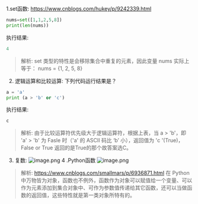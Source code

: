 1.set函数:  https://www.cnblogs.com/hukey/p/9242339.html
```python
nums=set([1,1,2,5,8])
print(len(nums))
```
执行结果:
```python
4
```
> 解析:
set 类型的特性是会移除集合中重复的元素，因此变量 nums 实际上等于：
nums = {1, 2, 5, 8}

2. 逻辑运算和比较运算:
下列代码运行结果是？ 
```python
a = 'a'
print (a > 'b' or 'c')
```
执行结果:
```python
c
```
>解析:
由于比较运算符优先级大于逻辑运算符，根据上表，当 a > 'b'，即 'a' > 'b' 为 Fasle 时（'a' 的 ASCII 码比 ‘b’ 小），返回值为 'c '(True)，   False or True 返回的是True的那个故答案选C。

3. 复数:
![image.png](https://upload-images.jianshu.io/upload_images/14555448-fb2aac83dbf351b7.png?imageMogr2/auto-orient/strip%7CimageView2/2/w/1240)
4 .Python函数
![image.png](https://upload-images.jianshu.io/upload_images/14555448-b0e7386c9071dd2f.png?imageMogr2/auto-orient/strip%7CimageView2/2/w/1240)

>解析:  https://www.cnblogs.com/smallmars/p/6936871.html
在 Python 中万物皆为对象，函数也不例外，函数作为对象可以赋值给一个变量、可以作为元素添加到集合对象中、可作为参数值传递给其它函数，还可以当做函数的返回值，这些特性就是第一类对象所特有的。
